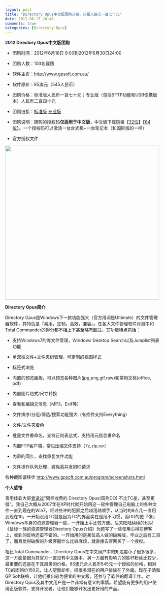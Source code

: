 ```yaml
---
layout: post
title: "Directory Opus中文版团购开始，只要人民币一百七十元"
date: 2012-06-17 20:46
comments: true
categories: [Directory Opus]
---
```

**2012 Directory Opus中文版团购**

- 团购时间：2012年6月18日 9:00到2012年6月30日24:00

- 团购人数：100名截团 

- 软件主页：http://www.gpsoft.com.au/

- 软件原价：85澳元（545人民币）

- 团购价格：标准版人民币一百七十元；专业版（包括SFTP功能和USB便携版本）人民币二百四十元

- 团购链接：[标准版](http://item.taobao.com/item.htm?id=18045932169)  [专业版](http://meal.taobao.com/mealDetail.htm?seller_id=646264063&meal_id=16408761)

- 团购说明：团购的授权码**仅适用于中文版**，中文版下载链接【[32位](http://www.gpsoft.com.au/files/Opus10/DOpusInstall-Chinese.exe)】【[64位](http://www.gpsoft.com.au/files/Opus10/DOpusInstall64-Chinese.exe)】。一个授权码可以激活一台台式机+一台笔记本（和国际版的一样）

- 官方授权文件

<img src="http://ww2.sinaimg.cn/large/640a227egw1du1in8cz6lj.jpg" width="500" />

**Directory Opus简介**

Directory Opus是Windows下一款功能强大（官方用词是Ultimate）的文件管理器软件，其特色是『易用，定制，高效，兼容』，在各大文件管理软件评测中和Total Commander的得分都不相上下甚至略有超过。其功能特点包括：

- 支持Windows7的库文件管理，Windows Desktop Search以及Jumplist列表功能

- 单双栏文件+文件夹树管理，可定制的视图样式

- 标签式浏览

- 内置的预览面板，可以预览各种图片(jpg,png,gif,raw)和常用文档(office, pdf)

- 内置图片格式/尺寸转换

- 查看和编辑元信息（MP3，Exif等）

- 文件排序/分组/筛选/搜索功能强大（有插件支持Everything）

- 文件/文件夹着色

- 批量文件重命名，支持正则表达式，支持用元信息重命名

- 内置FTP客户端，常见压缩文件支持（7z,zip,rar）

- 内置的同步，查找重复文件功能

- 文件操作队列处理，避免高并发的IO请求 

各种截图请移步 http://www.gpsoft.com.au/program/screenshots.html

**个人感悟**

善用佳软大哥[曾说过](http://xbeta.info/best-freeware-file-manager.htm)“同样收费的 Directory Opus(简称DO) 不比TC差，甚至更强”。我自己大概从2007年在XP时代就开始用这一软件管理自己电脑上的各种文件一直到现在的Win7，经过些许的配置之后越用越顺手，从当时的8点几一直用到现在10。一开始没用TC就是因为TC的界面实在是用不习惯，而DO的更『像』Windows本身的资源管理器一些，一开始上手比较方便。后来陆陆续续的也以《鼠标一族的资源管理器Directory Opus介绍》为题写了一些使用心得在博客上，收到的反响还蛮不错的。一开始用的是某位高人做的破解版，毕业之后有工资了，而且觉得破解的升级客服什么比较麻烦，就直接去官网买了一个授权。

相比Total Commander，Directory Opus在中文用户中的知名度小了很多很多，这一方面是因为其官方一直没有中文版本，另一方面有影响力的铁杆粉丝比较少，最重要的还是在于其昂贵的价格，85澳元合人民币545元一个授权的价格，相对TC的团购价150元，让人望而却步，把很多潜在的用户排除在了外面。现在子清和GP Soft联络，让他们推出较为便宜的中文版，还参与了软件的翻译工作。对Directory Opus及其中文用户是一件非常有意义的事情。希望能有更多的用户使用正版软件，支持开发者，让他们能够开发出更好用的产品。 
